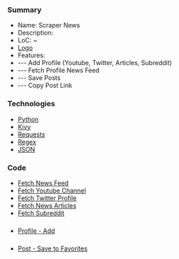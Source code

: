 ### Summary
- Name: Scraper News
- Description: 
- LoC: ~
- [Logo]()
- Features:
- \--- Add Profile (Youtube, Twitter, Articles, Subreddit)
- \--- Fetch Profile News Feed
- \--- Save Posts
- \--- Copy Post Link

### Technologies
- [Python](https://www.python.org)
- [Kivy](https://kivy.org)
- [Requests](https://pypi.org/project/requests)
- [Regex](https://docs.python.org/3/library/re.html)
- [JSON](https://www.json.org/json-en.html)

### Code
- [Fetch News Feed]()
- [Fetch Youtube Channel]()
- [Fetch Twitter Profile]()
- [Fetch News Articles]()
- [Fetch Subreddit]()
###
- [Profile - Add]()
###
- [Post - Save to Favorites]()
